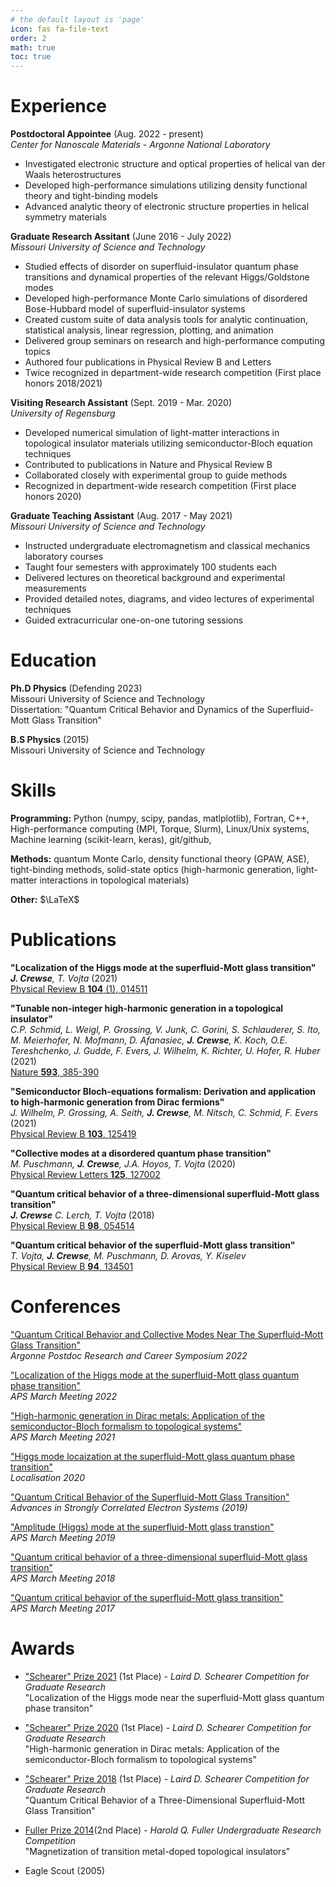 ```yaml
---
# the default layout is 'page'
icon: fas fa-file-text
order: 2
math: true
toc: true
---
```


# Experience
**Postdoctoral Appointee** (Aug. 2022 - present)  
*Center for Nanoscale Materials - Argonne National Laboratory*

 - Investigated electronic structure and optical properties of helical van der Waals heterostructures
 - Developed high-performance simulations utilizing density functional theory and tight-binding models
 - Advanced analytic theory of electronic structure properties in helical symmetry materials

**Graduate Research Assitant** (June 2016 - July 2022)  
*Missouri University of Science and Technology*

 - Studied effects of disorder on superfluid-insulator quantum phase transitions and dynamical properties of the relevant Higgs/Goldstone modes 
 - Developed high-performance Monte Carlo simulations of disordered Bose-Hubbard model of superfluid-insulator systems
 - Created custom suite of data analysis tools for analytic continuation, statistical analysis, linear regression, plotting, and animation 
 - Delivered group seminars on research and high-performance computing topics
 - Authored four publications in Physical Review B and Letters
 - Twice recognized in department-wide research competition (First place honors 2018/2021)

**Visiting Research Assistant** (Sept. 2019 - Mar. 2020)  
*University of Regensburg*

 - Developed numerical simulation of light-matter interactions in topological insulator materials utilizing semiconductor-Bloch equation techniques
 - Contributed to publications in Nature and Physical Review B
 - Collaborated closely with experimental group to guide methods
 - Recognized in department-wide research competition (First place honors 2020)

**Graduate Teaching Assistant** (Aug. 2017 - May 2021)  
*Missouri University of Science and Technology*

 - Instructed undergraduate electromagnetism and classical mechanics laboratory courses
 - Taught four semesters with approximately 100 students each
 - Delivered lectures on theoretical background and experimental measurements
 - Provided detailed notes, diagrams, and video lectures of experimental techniques
 - Guided extracurricular one-on-one tutoring sessions


# Education
**Ph.D Physics** (Defending 2023)  
Missouri University of Science and Technology  
Dissertation: "Quantum Critical Behavior and Dynamics of the Superfluid-Mott Glass Transition"

**B.S Physics** (2015)  
Missouri University of Science and Technology

# Skills
**Programming:** Python (numpy, scipy, pandas, matlplotlib), Fortran, C++, High-performance computing (MPI, Torque, Slurm), Linux/Unix systems, Machine learning (scikit-learn, keras), git/github, 

**Methods:** quantum Monte Carlo, density functional theory (GPAW, ASE), tight-binding methods, solid-state optics (high-harmonic generation, light-matter interactions in topological materials)

**Other:** $\LaTeX$

# Publications
**"Localization of the Higgs mode at the superfluid-Mott glass transition"**  
***J. Crewse**, T. Vojta* (2021)  
[Physical Review B **104** (1), 014511](https://journals.aps.org/prb/abstract/10.1103/PhysRevB.104.014511)

**"Tunable non-integer high-harmonic generation in a topological insulator"**  
*C.P. Schmid, L. Weigl, P. Grossing, V. Junk, C. Gorini, S. Schlauderer, S. Ito, M. Meierhofer, N. Mofmann, D. Afanasiec, **J. Crewse**, K. Koch, O.E. Tereshchenko, J. Gudde, F. Evers, J. Wilhelm, K. Richter, U. Hofer, R. Huber* (2021)  
[Nature **593**, 385-390](https://www.nature.com/articles/s41586-021-03466-7)

**"Semiconductor Bloch-equations formalism: Derivation and application to high-harmonic generation from Dirac fermions"**  
*J. Wilhelm, P. Grossing, A. Seith, **J. Crewse**, M. Nitsch, C. Schmid, F. Evers* (2021)  
[Physical Review B **103**, 125419](https://journals.aps.org/prb/abstract/10.1103/PhysRevB.103.125419)

**"Collective modes at a disordered quantum phase transition"**  
*M. Puschmann, **J. Crewse**, J.A. Hoyos, T. Vojta* (2020)  
[Physical Review Letters **125**, 127002](https://journals.aps.org/prl/abstract/10.1103/PhysRevLett.125.027002)

**"Quantum critical behavior of a three-dimensional superfluid-Mott glass transition"**  
***J. Crewse** C. Lerch, T. Vojta* (2018)  
[Physical Review B **98**, 054514](https://journals.aps.org/prb/abstract/10.1103/PhysRevB.98.054514)

**"Quantum critical behavior of the superfluid-Mott glass transition"**  
*T. Vojta, **J. Crewse**, M. Puschmann, D. Arovas, Y. Kiselev*  
[Physical Review B **94**, 134501](https://journals.aps.org/prb/abstract/10.1103/PhysRevB.94.134501)

# Conferences
["Quantum Critical Behavior and Collective Modes Near The Superfluid-Mott Glass Transition"](https://www.anl.gov/postdoctoral-research-and-career-symposium)  
*Argonne Postdoc Research and Career Symposium 2022*

["Localization of the Higgs mode at the superfluid-Mott glass quantum phase transition"](https://meetings.aps.org/Meeting/MAR22/Session/Y64.4)  
*APS March Meeting 2022*

["High-harmonic generation in Dirac metals: Application of the semiconductor-Bloch formalism to topological systems"](https://meetings.aps.org/Meeting/MAR21/Session/C51.11)   
*APS March Meeting 2021*

["Higgs mode locaization at the superfluid-Mott glass quantum phase transition"](https://sites.google.com/view/localisation2020)  
*Localisation 2020*

["Quantum Critical Behavior of the Superfluid-Mott Glass Transition"](https://cse.umn.edu/ftpi/ASCES2019)  
*Advances in Strongly Correlated Electron Systems (2019)*

["Amplitude (Higgs) mode at the superfluid-Mott glass transtion"](https://meetings.aps.org/Meeting/MAR19/Session/S07.11)  
*APS March Meeting 2019*

["Quantum critical behavior of a three-dimensional superfluid-Mott glass transition"](https://meetings.aps.org/Meeting/MAR18/Session/R44.5)  
*APS March Meeting 2018*

["Quantum critical behavior of the superfluid-Mott glass transition"](https://meetings.aps.org/Meeting/MAR17/Session/A20.9)  
*APS March Meeting 2017*

# Awards
- ["Schearer" Prize 2021](https://econnection.mst.edu/2019/01/two-ph-d-students-win-physics-prize/) (1st Place) - *Laird D. Schearer Competition for Graduate Research*   
"Localization of the Higgs mode near the superfluid-Mott glass quantum phase transiton"

- ["Schearer" Prize 2020](https://physics.mst.edu/media/academic/physics/documents/newsletter/MatterNMotion2021.pdf) (1st Place) - *Laird D. Schearer Competition for Graduate Research*   
"High-harmonic generation in Dirac metals: Application of the semiconductor-Bloch formalism to topological systems"  

- ["Schearer" Prize 2018](https://physics.mst.edu/media/academic/physics/documents/newsletter/Matter_n_Motion2019_final.pdf) (1st Place) - *Laird D. Schearer Competition for Graduate Research*   
"Quantum Critical Behavior of a Three-Dimensional Superfluid-Mott Glass Transition"  

- [Fuller Prize 2014](https://physics.mst.edu/media/academic/physics/documents/newsletter/Matter_n_Motion2015_final.pdf#180129090153)(2nd Place) - *Harold Q. Fuller Undergraduate Research Competition*  
"Magnetization of transition metal-doped topological insulators"  

- Eagle Scout (2005)


